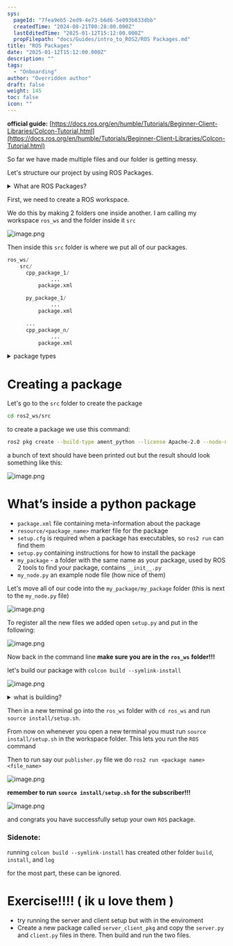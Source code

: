 ```yaml
---
sys:
  pageId: "7fea9eb5-2ed9-4e73-b6d6-5e093b833dbb"
  createdTime: "2024-08-21T00:28:00.000Z"
  lastEditedTime: "2025-01-12T15:12:00.000Z"
  propFilepath: "docs/Guides/intro_to_ROS2/ROS Packages.md"
title: "ROS Packages"
date: "2025-01-12T15:12:00.000Z"
description: ""
tags:
  - "Onboarding"
author: "Overridden author"
draft: false
weight: 145
toc: false
icon: ""
---
```


**official guide:** [https://docs.ros.org/en/humble/Tutorials/Beginner-Client-Libraries/Colcon-Tutorial.html](https://docs.ros.org/en/humble/Tutorials/Beginner-Client-Libraries/Colcon-Tutorial.html)

So far we have made multiple files and our folder is getting messy.

Let's structure our project by using ROS Packages.

<details>

<summary>What are ROS Packages?</summary>

ROS Packages are, as the name implies, packages of code that are highly sharable between ROS developers.

They consist of a folder, `package.xml` file, and source code

```python
      cpp_package_1/
		      ... imagine much code files here ..
          package.xml
```

</details>

First, we need to create a ROS workspace.

We do this by making 2 folders one inside another. I am calling my workspace `ros_ws` and the folder inside it `src`

![image.png](https://prod-files-secure.s3.us-west-2.amazonaws.com/d518164a-d88e-44d1-a4ee-3adb3bd8bce0/70706947-fd18-4537-a67b-e12946812d31/image.png?X-Amz-Algorithm=AWS4-HMAC-SHA256&X-Amz-Content-Sha256=UNSIGNED-PAYLOAD&X-Amz-Credential=ASIAZI2LB466VFPUU6LA%2F20250426%2Fus-west-2%2Fs3%2Faws4_request&X-Amz-Date=20250426T100739Z&X-Amz-Expires=3600&X-Amz-Security-Token=IQoJb3JpZ2luX2VjEKf%2F%2F%2F%2F%2F%2F%2F%2F%2F%2FwEaCXVzLXdlc3QtMiJGMEQCIFpy4F0LNNtuloXLe6k3ifdVQ%2B22b6rLz4U4pT2d%2BwZ%2BAiA5kI8GNAT4uFEYo9BzdAwa8VzRsZWNLFIUj3Ha2B0fxyr%2FAwhAEAAaDDYzNzQyMzE4MzgwNSIMOYvRprEifZXO3GvTKtwDdfrBM%2BE0EMQOc0bCi00UFaa5MrYcxB%2B7f92bH6Ao%2Ben4hMjLeIPYJA3udtl%2FHrAYT2uih6szBV76j7jI%2BABwWPkUz10Qa3YatD8ekTLhCOcG%2FQcHxQKCBVzRzqAiX%2FoNckjbNejYE3OHM6USyDFtNR%2BI%2F2U0nD%2FZLEcbpuq5d2tdFvXhG0K8JN9XZgXLujbCBkXoQjZJ1FynYKcg2q3%2B2g%2BQa4wKTSMIzjTJt1TVSYpFdVjo7p8wN9BUfGwNWx%2FNnpqqI2vQNBy2rak59l0BESR%2BVOQKCqcE6rcYtoO%2BdSAVIqmhbVRIRRPwO2zscrx%2FrRkXJ%2B5Am9KVTVsnBiQE9btzKW6rcqjBKEMa3wBK0qjUEggrs2qvQgGIC%2FZqoIxpNcTgcJ7J3%2FepFSZnISc%2FB8j0z%2BPg%2BEwHah7MrgY%2Bx%2B%2FAEbM%2BTbl3rGHAMe3EPTsga3osCEWJluj5YtgnDLCsC2XEf5Bv3Kpu%2B8vv2Ky7cAZwy7zbYYz6zgHApkgC87T3hFnPU5P9%2Fb8KJcJtBE2XBcKuoF6bm5SReEVusYOWlc1ofnKYLFB%2FEEjtdmnhRHPEBvg282R6m6O48%2BGC854nkf3NP0Ge%2FXCVG16FDVJKMIYrOQpSxbt0utGPCgcwsoSywAY6pgEiFZX20yqrdOS40glw5c3h104TzzGIapFnUPo9bb%2FYW0kiGmnsAd9Ao2y9s3666bhJ1nxh6Q4RHjYqV3z1Or8oTG6jOfFReKUjABTKCmUmaHTEBQbj%2BCHwLKwAoXw72yxvJMYtfahJJiAvyrWtJQOZX1d8tinDDnX8SmGAK2Y4ZC3TrXjDNZVrnzYEh7GJnjJRdk7GiLrtKpmF9LWjaQoI76rm37rR&X-Amz-Signature=ecccaed7d1675312227f29abad45b95558d1417402d27dcff3275c3edde2b68c&X-Amz-SignedHeaders=host&x-id=GetObject)

Then inside this `src` folder is where we put all of our packages.

```python
ros_ws/
    src/
      cpp_package_1/
		      ...
          package.xml

      py_package_1/
		      ...
          package.xml

      ...
      cpp_package_n/
		      ...
          package.xml

```

<details>

<summary>package types</summary>

packages can be either `C++` or python.

the intern file structure is different for each but for this guide we will stick to creating python packages

</details>

# Creating a package

Let's go to the `src` folder to create the package

```bash
cd ros2_ws/src
```

to create a package we use this command:

```bash
ros2 pkg create --build-type ament_python --license Apache-2.0 --node-name my_node my_package
```

a bunch of text should have been printed out but the result should look something like this:

![image.png](https://prod-files-secure.s3.us-west-2.amazonaws.com/d518164a-d88e-44d1-a4ee-3adb3bd8bce0/e6cf1e3f-8512-4a3e-b131-079f800bf3e8/image.png?X-Amz-Algorithm=AWS4-HMAC-SHA256&X-Amz-Content-Sha256=UNSIGNED-PAYLOAD&X-Amz-Credential=ASIAZI2LB466VFPUU6LA%2F20250426%2Fus-west-2%2Fs3%2Faws4_request&X-Amz-Date=20250426T100739Z&X-Amz-Expires=3600&X-Amz-Security-Token=IQoJb3JpZ2luX2VjEKf%2F%2F%2F%2F%2F%2F%2F%2F%2F%2FwEaCXVzLXdlc3QtMiJGMEQCIFpy4F0LNNtuloXLe6k3ifdVQ%2B22b6rLz4U4pT2d%2BwZ%2BAiA5kI8GNAT4uFEYo9BzdAwa8VzRsZWNLFIUj3Ha2B0fxyr%2FAwhAEAAaDDYzNzQyMzE4MzgwNSIMOYvRprEifZXO3GvTKtwDdfrBM%2BE0EMQOc0bCi00UFaa5MrYcxB%2B7f92bH6Ao%2Ben4hMjLeIPYJA3udtl%2FHrAYT2uih6szBV76j7jI%2BABwWPkUz10Qa3YatD8ekTLhCOcG%2FQcHxQKCBVzRzqAiX%2FoNckjbNejYE3OHM6USyDFtNR%2BI%2F2U0nD%2FZLEcbpuq5d2tdFvXhG0K8JN9XZgXLujbCBkXoQjZJ1FynYKcg2q3%2B2g%2BQa4wKTSMIzjTJt1TVSYpFdVjo7p8wN9BUfGwNWx%2FNnpqqI2vQNBy2rak59l0BESR%2BVOQKCqcE6rcYtoO%2BdSAVIqmhbVRIRRPwO2zscrx%2FrRkXJ%2B5Am9KVTVsnBiQE9btzKW6rcqjBKEMa3wBK0qjUEggrs2qvQgGIC%2FZqoIxpNcTgcJ7J3%2FepFSZnISc%2FB8j0z%2BPg%2BEwHah7MrgY%2Bx%2B%2FAEbM%2BTbl3rGHAMe3EPTsga3osCEWJluj5YtgnDLCsC2XEf5Bv3Kpu%2B8vv2Ky7cAZwy7zbYYz6zgHApkgC87T3hFnPU5P9%2Fb8KJcJtBE2XBcKuoF6bm5SReEVusYOWlc1ofnKYLFB%2FEEjtdmnhRHPEBvg282R6m6O48%2BGC854nkf3NP0Ge%2FXCVG16FDVJKMIYrOQpSxbt0utGPCgcwsoSywAY6pgEiFZX20yqrdOS40glw5c3h104TzzGIapFnUPo9bb%2FYW0kiGmnsAd9Ao2y9s3666bhJ1nxh6Q4RHjYqV3z1Or8oTG6jOfFReKUjABTKCmUmaHTEBQbj%2BCHwLKwAoXw72yxvJMYtfahJJiAvyrWtJQOZX1d8tinDDnX8SmGAK2Y4ZC3TrXjDNZVrnzYEh7GJnjJRdk7GiLrtKpmF9LWjaQoI76rm37rR&X-Amz-Signature=f52bd1ed7d5f46c39a6bf43956063ae916b20c86dbf547e6b5c190facd9311f3&X-Amz-SignedHeaders=host&x-id=GetObject)

# What’s inside a python package

- `package.xml` file containing meta-information about the package
- `resource/<package_name>` marker file for the package
- `setup.cfg` is required when a package has executables, so `ros2 run` can find them
- `setup.py` containing instructions for how to install the package
- `my_package` - a folder with the same name as your package, used by ROS 2 tools to find your package, contains `__init__.py`
- `my_node.py` an example node file (how nice of them)

Let's move all of our code into the `my_package/my_package` folder (this is next to the `my_node.py` file)

![image.png](https://prod-files-secure.s3.us-west-2.amazonaws.com/d518164a-d88e-44d1-a4ee-3adb3bd8bce0/9ce58f11-0da9-4d3e-b86d-506a9685d378/image.png?X-Amz-Algorithm=AWS4-HMAC-SHA256&X-Amz-Content-Sha256=UNSIGNED-PAYLOAD&X-Amz-Credential=ASIAZI2LB466VFPUU6LA%2F20250426%2Fus-west-2%2Fs3%2Faws4_request&X-Amz-Date=20250426T100739Z&X-Amz-Expires=3600&X-Amz-Security-Token=IQoJb3JpZ2luX2VjEKf%2F%2F%2F%2F%2F%2F%2F%2F%2F%2FwEaCXVzLXdlc3QtMiJGMEQCIFpy4F0LNNtuloXLe6k3ifdVQ%2B22b6rLz4U4pT2d%2BwZ%2BAiA5kI8GNAT4uFEYo9BzdAwa8VzRsZWNLFIUj3Ha2B0fxyr%2FAwhAEAAaDDYzNzQyMzE4MzgwNSIMOYvRprEifZXO3GvTKtwDdfrBM%2BE0EMQOc0bCi00UFaa5MrYcxB%2B7f92bH6Ao%2Ben4hMjLeIPYJA3udtl%2FHrAYT2uih6szBV76j7jI%2BABwWPkUz10Qa3YatD8ekTLhCOcG%2FQcHxQKCBVzRzqAiX%2FoNckjbNejYE3OHM6USyDFtNR%2BI%2F2U0nD%2FZLEcbpuq5d2tdFvXhG0K8JN9XZgXLujbCBkXoQjZJ1FynYKcg2q3%2B2g%2BQa4wKTSMIzjTJt1TVSYpFdVjo7p8wN9BUfGwNWx%2FNnpqqI2vQNBy2rak59l0BESR%2BVOQKCqcE6rcYtoO%2BdSAVIqmhbVRIRRPwO2zscrx%2FrRkXJ%2B5Am9KVTVsnBiQE9btzKW6rcqjBKEMa3wBK0qjUEggrs2qvQgGIC%2FZqoIxpNcTgcJ7J3%2FepFSZnISc%2FB8j0z%2BPg%2BEwHah7MrgY%2Bx%2B%2FAEbM%2BTbl3rGHAMe3EPTsga3osCEWJluj5YtgnDLCsC2XEf5Bv3Kpu%2B8vv2Ky7cAZwy7zbYYz6zgHApkgC87T3hFnPU5P9%2Fb8KJcJtBE2XBcKuoF6bm5SReEVusYOWlc1ofnKYLFB%2FEEjtdmnhRHPEBvg282R6m6O48%2BGC854nkf3NP0Ge%2FXCVG16FDVJKMIYrOQpSxbt0utGPCgcwsoSywAY6pgEiFZX20yqrdOS40glw5c3h104TzzGIapFnUPo9bb%2FYW0kiGmnsAd9Ao2y9s3666bhJ1nxh6Q4RHjYqV3z1Or8oTG6jOfFReKUjABTKCmUmaHTEBQbj%2BCHwLKwAoXw72yxvJMYtfahJJiAvyrWtJQOZX1d8tinDDnX8SmGAK2Y4ZC3TrXjDNZVrnzYEh7GJnjJRdk7GiLrtKpmF9LWjaQoI76rm37rR&X-Amz-Signature=0e1206e5f8e1b818e7842b861d8fec11d717f811b490c0ace37da53aedbc6a8d&X-Amz-SignedHeaders=host&x-id=GetObject)

To register all the new files we added open `setup.py` and put in the following:

![image.png](https://prod-files-secure.s3.us-west-2.amazonaws.com/d518164a-d88e-44d1-a4ee-3adb3bd8bce0/1cd7c262-4cae-4496-9d75-c178537d24a2/image.png?X-Amz-Algorithm=AWS4-HMAC-SHA256&X-Amz-Content-Sha256=UNSIGNED-PAYLOAD&X-Amz-Credential=ASIAZI2LB466VFPUU6LA%2F20250426%2Fus-west-2%2Fs3%2Faws4_request&X-Amz-Date=20250426T100739Z&X-Amz-Expires=3600&X-Amz-Security-Token=IQoJb3JpZ2luX2VjEKf%2F%2F%2F%2F%2F%2F%2F%2F%2F%2FwEaCXVzLXdlc3QtMiJGMEQCIFpy4F0LNNtuloXLe6k3ifdVQ%2B22b6rLz4U4pT2d%2BwZ%2BAiA5kI8GNAT4uFEYo9BzdAwa8VzRsZWNLFIUj3Ha2B0fxyr%2FAwhAEAAaDDYzNzQyMzE4MzgwNSIMOYvRprEifZXO3GvTKtwDdfrBM%2BE0EMQOc0bCi00UFaa5MrYcxB%2B7f92bH6Ao%2Ben4hMjLeIPYJA3udtl%2FHrAYT2uih6szBV76j7jI%2BABwWPkUz10Qa3YatD8ekTLhCOcG%2FQcHxQKCBVzRzqAiX%2FoNckjbNejYE3OHM6USyDFtNR%2BI%2F2U0nD%2FZLEcbpuq5d2tdFvXhG0K8JN9XZgXLujbCBkXoQjZJ1FynYKcg2q3%2B2g%2BQa4wKTSMIzjTJt1TVSYpFdVjo7p8wN9BUfGwNWx%2FNnpqqI2vQNBy2rak59l0BESR%2BVOQKCqcE6rcYtoO%2BdSAVIqmhbVRIRRPwO2zscrx%2FrRkXJ%2B5Am9KVTVsnBiQE9btzKW6rcqjBKEMa3wBK0qjUEggrs2qvQgGIC%2FZqoIxpNcTgcJ7J3%2FepFSZnISc%2FB8j0z%2BPg%2BEwHah7MrgY%2Bx%2B%2FAEbM%2BTbl3rGHAMe3EPTsga3osCEWJluj5YtgnDLCsC2XEf5Bv3Kpu%2B8vv2Ky7cAZwy7zbYYz6zgHApkgC87T3hFnPU5P9%2Fb8KJcJtBE2XBcKuoF6bm5SReEVusYOWlc1ofnKYLFB%2FEEjtdmnhRHPEBvg282R6m6O48%2BGC854nkf3NP0Ge%2FXCVG16FDVJKMIYrOQpSxbt0utGPCgcwsoSywAY6pgEiFZX20yqrdOS40glw5c3h104TzzGIapFnUPo9bb%2FYW0kiGmnsAd9Ao2y9s3666bhJ1nxh6Q4RHjYqV3z1Or8oTG6jOfFReKUjABTKCmUmaHTEBQbj%2BCHwLKwAoXw72yxvJMYtfahJJiAvyrWtJQOZX1d8tinDDnX8SmGAK2Y4ZC3TrXjDNZVrnzYEh7GJnjJRdk7GiLrtKpmF9LWjaQoI76rm37rR&X-Amz-Signature=e8d274933cba01203e67eca3f6904fe519479264f58dc908411f331cc2e440c3&X-Amz-SignedHeaders=host&x-id=GetObject)

Now back in the command line **make sure you are in the** **`ros_ws`** **folder!!!**

let's build our package with `colcon build --symlink-install`

![image.png](https://prod-files-secure.s3.us-west-2.amazonaws.com/d518164a-d88e-44d1-a4ee-3adb3bd8bce0/2f2a0d27-b173-48fd-b189-5f5c0ce65619/image.png?X-Amz-Algorithm=AWS4-HMAC-SHA256&X-Amz-Content-Sha256=UNSIGNED-PAYLOAD&X-Amz-Credential=ASIAZI2LB466VFPUU6LA%2F20250426%2Fus-west-2%2Fs3%2Faws4_request&X-Amz-Date=20250426T100739Z&X-Amz-Expires=3600&X-Amz-Security-Token=IQoJb3JpZ2luX2VjEKf%2F%2F%2F%2F%2F%2F%2F%2F%2F%2FwEaCXVzLXdlc3QtMiJGMEQCIFpy4F0LNNtuloXLe6k3ifdVQ%2B22b6rLz4U4pT2d%2BwZ%2BAiA5kI8GNAT4uFEYo9BzdAwa8VzRsZWNLFIUj3Ha2B0fxyr%2FAwhAEAAaDDYzNzQyMzE4MzgwNSIMOYvRprEifZXO3GvTKtwDdfrBM%2BE0EMQOc0bCi00UFaa5MrYcxB%2B7f92bH6Ao%2Ben4hMjLeIPYJA3udtl%2FHrAYT2uih6szBV76j7jI%2BABwWPkUz10Qa3YatD8ekTLhCOcG%2FQcHxQKCBVzRzqAiX%2FoNckjbNejYE3OHM6USyDFtNR%2BI%2F2U0nD%2FZLEcbpuq5d2tdFvXhG0K8JN9XZgXLujbCBkXoQjZJ1FynYKcg2q3%2B2g%2BQa4wKTSMIzjTJt1TVSYpFdVjo7p8wN9BUfGwNWx%2FNnpqqI2vQNBy2rak59l0BESR%2BVOQKCqcE6rcYtoO%2BdSAVIqmhbVRIRRPwO2zscrx%2FrRkXJ%2B5Am9KVTVsnBiQE9btzKW6rcqjBKEMa3wBK0qjUEggrs2qvQgGIC%2FZqoIxpNcTgcJ7J3%2FepFSZnISc%2FB8j0z%2BPg%2BEwHah7MrgY%2Bx%2B%2FAEbM%2BTbl3rGHAMe3EPTsga3osCEWJluj5YtgnDLCsC2XEf5Bv3Kpu%2B8vv2Ky7cAZwy7zbYYz6zgHApkgC87T3hFnPU5P9%2Fb8KJcJtBE2XBcKuoF6bm5SReEVusYOWlc1ofnKYLFB%2FEEjtdmnhRHPEBvg282R6m6O48%2BGC854nkf3NP0Ge%2FXCVG16FDVJKMIYrOQpSxbt0utGPCgcwsoSywAY6pgEiFZX20yqrdOS40glw5c3h104TzzGIapFnUPo9bb%2FYW0kiGmnsAd9Ao2y9s3666bhJ1nxh6Q4RHjYqV3z1Or8oTG6jOfFReKUjABTKCmUmaHTEBQbj%2BCHwLKwAoXw72yxvJMYtfahJJiAvyrWtJQOZX1d8tinDDnX8SmGAK2Y4ZC3TrXjDNZVrnzYEh7GJnjJRdk7GiLrtKpmF9LWjaQoI76rm37rR&X-Amz-Signature=c80aaa75441a1a37cae2490493f56fb27f45f63c8ca672ae1dd53cb9a2661442&X-Amz-SignedHeaders=host&x-id=GetObject)

<details>

<summary>what is building?</summary>

if you are a CS major at Rose-Hulman you will learn the answer to this in CSSE132

but TLDR; is it combines all the code files into one program that can be run easily 

</details>

Then in a new terminal go into the `ros_ws` folder with `cd ros_ws` and run `source install/setup.sh`. 

From now on whenever you open a new terminal you must run `source install/setup.sh` in the workspace folder. This lets you run the `ROS` command

Then to run say our `publisher.py` file we do `ros2 run <package name> <file_name>`

![image.png](https://prod-files-secure.s3.us-west-2.amazonaws.com/d518164a-d88e-44d1-a4ee-3adb3bd8bce0/4f4b1219-3a44-4632-aa0a-ce3471699f59/image.png?X-Amz-Algorithm=AWS4-HMAC-SHA256&X-Amz-Content-Sha256=UNSIGNED-PAYLOAD&X-Amz-Credential=ASIAZI2LB466VFPUU6LA%2F20250426%2Fus-west-2%2Fs3%2Faws4_request&X-Amz-Date=20250426T100739Z&X-Amz-Expires=3600&X-Amz-Security-Token=IQoJb3JpZ2luX2VjEKf%2F%2F%2F%2F%2F%2F%2F%2F%2F%2FwEaCXVzLXdlc3QtMiJGMEQCIFpy4F0LNNtuloXLe6k3ifdVQ%2B22b6rLz4U4pT2d%2BwZ%2BAiA5kI8GNAT4uFEYo9BzdAwa8VzRsZWNLFIUj3Ha2B0fxyr%2FAwhAEAAaDDYzNzQyMzE4MzgwNSIMOYvRprEifZXO3GvTKtwDdfrBM%2BE0EMQOc0bCi00UFaa5MrYcxB%2B7f92bH6Ao%2Ben4hMjLeIPYJA3udtl%2FHrAYT2uih6szBV76j7jI%2BABwWPkUz10Qa3YatD8ekTLhCOcG%2FQcHxQKCBVzRzqAiX%2FoNckjbNejYE3OHM6USyDFtNR%2BI%2F2U0nD%2FZLEcbpuq5d2tdFvXhG0K8JN9XZgXLujbCBkXoQjZJ1FynYKcg2q3%2B2g%2BQa4wKTSMIzjTJt1TVSYpFdVjo7p8wN9BUfGwNWx%2FNnpqqI2vQNBy2rak59l0BESR%2BVOQKCqcE6rcYtoO%2BdSAVIqmhbVRIRRPwO2zscrx%2FrRkXJ%2B5Am9KVTVsnBiQE9btzKW6rcqjBKEMa3wBK0qjUEggrs2qvQgGIC%2FZqoIxpNcTgcJ7J3%2FepFSZnISc%2FB8j0z%2BPg%2BEwHah7MrgY%2Bx%2B%2FAEbM%2BTbl3rGHAMe3EPTsga3osCEWJluj5YtgnDLCsC2XEf5Bv3Kpu%2B8vv2Ky7cAZwy7zbYYz6zgHApkgC87T3hFnPU5P9%2Fb8KJcJtBE2XBcKuoF6bm5SReEVusYOWlc1ofnKYLFB%2FEEjtdmnhRHPEBvg282R6m6O48%2BGC854nkf3NP0Ge%2FXCVG16FDVJKMIYrOQpSxbt0utGPCgcwsoSywAY6pgEiFZX20yqrdOS40glw5c3h104TzzGIapFnUPo9bb%2FYW0kiGmnsAd9Ao2y9s3666bhJ1nxh6Q4RHjYqV3z1Or8oTG6jOfFReKUjABTKCmUmaHTEBQbj%2BCHwLKwAoXw72yxvJMYtfahJJiAvyrWtJQOZX1d8tinDDnX8SmGAK2Y4ZC3TrXjDNZVrnzYEh7GJnjJRdk7GiLrtKpmF9LWjaQoI76rm37rR&X-Amz-Signature=823b08cd1b8c9c8cdab26b6b770be7dda6419175e5b5a97e7422b2d47f148518&X-Amz-SignedHeaders=host&x-id=GetObject)

**remember to run** **`source install/setup.sh`** **for the subscriber!!!**

![image.png](https://prod-files-secure.s3.us-west-2.amazonaws.com/d518164a-d88e-44d1-a4ee-3adb3bd8bce0/02121119-dad4-49ec-8356-c956108b4243/image.png?X-Amz-Algorithm=AWS4-HMAC-SHA256&X-Amz-Content-Sha256=UNSIGNED-PAYLOAD&X-Amz-Credential=ASIAZI2LB466VFPUU6LA%2F20250426%2Fus-west-2%2Fs3%2Faws4_request&X-Amz-Date=20250426T100739Z&X-Amz-Expires=3600&X-Amz-Security-Token=IQoJb3JpZ2luX2VjEKf%2F%2F%2F%2F%2F%2F%2F%2F%2F%2FwEaCXVzLXdlc3QtMiJGMEQCIFpy4F0LNNtuloXLe6k3ifdVQ%2B22b6rLz4U4pT2d%2BwZ%2BAiA5kI8GNAT4uFEYo9BzdAwa8VzRsZWNLFIUj3Ha2B0fxyr%2FAwhAEAAaDDYzNzQyMzE4MzgwNSIMOYvRprEifZXO3GvTKtwDdfrBM%2BE0EMQOc0bCi00UFaa5MrYcxB%2B7f92bH6Ao%2Ben4hMjLeIPYJA3udtl%2FHrAYT2uih6szBV76j7jI%2BABwWPkUz10Qa3YatD8ekTLhCOcG%2FQcHxQKCBVzRzqAiX%2FoNckjbNejYE3OHM6USyDFtNR%2BI%2F2U0nD%2FZLEcbpuq5d2tdFvXhG0K8JN9XZgXLujbCBkXoQjZJ1FynYKcg2q3%2B2g%2BQa4wKTSMIzjTJt1TVSYpFdVjo7p8wN9BUfGwNWx%2FNnpqqI2vQNBy2rak59l0BESR%2BVOQKCqcE6rcYtoO%2BdSAVIqmhbVRIRRPwO2zscrx%2FrRkXJ%2B5Am9KVTVsnBiQE9btzKW6rcqjBKEMa3wBK0qjUEggrs2qvQgGIC%2FZqoIxpNcTgcJ7J3%2FepFSZnISc%2FB8j0z%2BPg%2BEwHah7MrgY%2Bx%2B%2FAEbM%2BTbl3rGHAMe3EPTsga3osCEWJluj5YtgnDLCsC2XEf5Bv3Kpu%2B8vv2Ky7cAZwy7zbYYz6zgHApkgC87T3hFnPU5P9%2Fb8KJcJtBE2XBcKuoF6bm5SReEVusYOWlc1ofnKYLFB%2FEEjtdmnhRHPEBvg282R6m6O48%2BGC854nkf3NP0Ge%2FXCVG16FDVJKMIYrOQpSxbt0utGPCgcwsoSywAY6pgEiFZX20yqrdOS40glw5c3h104TzzGIapFnUPo9bb%2FYW0kiGmnsAd9Ao2y9s3666bhJ1nxh6Q4RHjYqV3z1Or8oTG6jOfFReKUjABTKCmUmaHTEBQbj%2BCHwLKwAoXw72yxvJMYtfahJJiAvyrWtJQOZX1d8tinDDnX8SmGAK2Y4ZC3TrXjDNZVrnzYEh7GJnjJRdk7GiLrtKpmF9LWjaQoI76rm37rR&X-Amz-Signature=55a6353ce911a951661e9e811fd3e3c28a89e2ab41ce03aa05527195d1aa3d62&X-Amz-SignedHeaders=host&x-id=GetObject)

and congrats you have successfully setup your own `ROS` package.

### Sidenote:

running `colcon build --symlink-install` has created other folder `build`, `install`, and `log`

for the most part, these can be ignored.

# Exercise!!!! ( ik u love them )

- try running the server and client setup but with in the enviroment
- Create a new package called `server_client_pkg` and copy the `server.py` and `client.py` files in there. Then build and run the two files.
